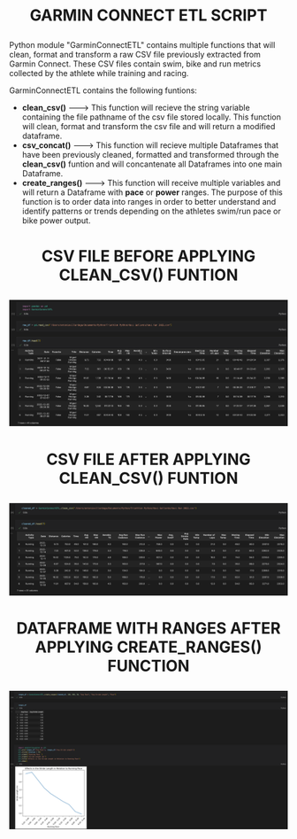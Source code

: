 # <p align = "center"> **GARMIN CONNECT ETL SCRIPT** </p>

Python module "GarminConnectETL" contains multiple functions that will clean, format and transform a raw CSV file previously extracted from Garmin Connect. These CSV files contain swim, bike and run metrics collected by the athlete while training and racing.

GarminConnectETL contains the following funtions:
- **clean_csv()** ---> This function will recieve the string variable containing the file pathname of the csv file stored locally. This function will clean, format and transform the csv file and will return a modified dataframe.
- **csv_concat()** ---> This function will recieve multiple Dataframes that have been previously cleaned, formatted and transformed through the **clean_csv()** funtion and will concantenate all Dataframes into one main Dataframe.
- **create_ranges()** ---> This function will receive multiple variables and will return a Dataframe with **pace** or **power** ranges. The purpose of this function is to order data into ranges in order to better understand and identify patterns or trends depending on the athletes swim/run pace or bike power output.

# <p align = "center"> **CSV FILE BEFORE APPLYING CLEAN_CSV() FUNTION** </p>
![Alt Text](./Screenshots/raw_df.png)

# <p align = "center"> **CSV FILE AFTER APPLYING CLEAN_CSV() FUNTION** </p>
![Alt Text](./Screenshots/cleaned_df.png)

# <p align = "center"> **DATAFRAME WITH RANGES AFTER APPLYING CREATE_RANGES() FUNCTION** </p>
![Alt Text](./Screenshots/ranges_df.png)



